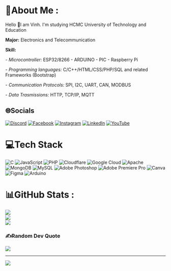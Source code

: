# 💫About Me :
Hello 👋I am Vinh. I'm studying HCMC University of Technology and Education

**Major:** Electronics and Telecommunication

**Skill:** 

*- Microcontroller:* ESP32/8266 - ARDUINO - PIC - Raspberry Pi

*- Programming languages:* C/C++/HTML/CSS/PHP/SQL and
related Frameworks (Bootstrap)

*- Communication Protocols:* SPI, I2C, UART, CAN, MODBUS

*- Data Trasmissions:* HTTP, TCP/IP, MQTT



## 🌐Socials
[![Discord](https://img.shields.io/badge/Discord-%237289DA.svg?logo=discord&logoColor=white)](https://discord.gg/xZmy6Zd8jQ) [![Facebook](https://img.shields.io/badge/Facebook-%231877F2.svg?logo=Facebook&logoColor=white)](https://www.facebook.com/vcao.vn) [![Instagram](https://img.shields.io/badge/Instagram-%23E4405F.svg?logo=Instagram&logoColor=white)](https://www.instagram.com/c_vvinh/) [![LinkedIn](https://img.shields.io/badge/LinkedIn-%230077B5.svg?logo=linkedin&logoColor=white)](https://www.linkedin.com/in/cao-van-vinh09/) [![YouTube](https://img.shields.io/badge/YouTube-%23FF0000.svg?logo=YouTube&logoColor=white)](https://www.youtube.com/@vinhcaodatabase) 

# 💻Tech Stack
![C](https://img.shields.io/badge/c-%2300599C.svg?style=flat&logo=c&logoColor=white) ![JavaScript](https://img.shields.io/badge/javascript-%23323330.svg?style=flat&logo=javascript&logoColor=%23F7DF1E) ![PHP](https://img.shields.io/badge/php-%23777BB4.svg?style=flat&logo=php&logoColor=white) ![Cloudflare](https://img.shields.io/badge/Cloudflare-F38020?style=flat&logo=Cloudflare&logoColor=white) ![Google Cloud](https://img.shields.io/badge/Google%20Cloud-%234285F4.svg?style=flat&logo=google-cloud&logoColor=white) ![Apache](https://img.shields.io/badge/apache-%23D42029.svg?style=flat&logo=apache&logoColor=white) ![MongoDB](https://img.shields.io/badge/MongoDB-%234ea94b.svg?style=flat&logo=mongodb&logoColor=white) ![MySQL](https://img.shields.io/badge/mysql-%2300f.svg?style=flat&logo=mysql&logoColor=white) ![Adobe Photoshop](https://img.shields.io/badge/adobephotoshop-%2331A8FF.svg?style=flat&logo=adobephotoshop&logoColor=white) ![Adobe Premiere Pro](https://img.shields.io/badge/Adobe%20Premiere%20Pro-9999FF.svg?style=flat&logo=Adobe%20Premiere%20Pro&logoColor=white) ![Canva](https://img.shields.io/badge/Canva-%2300C4CC.svg?style=flat&logo=Canva&logoColor=white) 	![Figma](https://img.shields.io/badge/figma-%23F24E1E.svg?style=flat&logo=figma&logoColor=white) ![Arduino](https://img.shields.io/badge/-Arduino-00979D?style=flat&logo=Arduino&logoColor=white)
# 📊GitHub Stats :
![](https://github-readme-stats.vercel.app/api?username=VinhCao09&theme=gotham&hide_border=true&include_all_commits=true&count_private=true)<br/>
![](https://github-readme-streak-stats.herokuapp.com/?user=VinhCao09&theme=gotham&hide_border=true)<br/>
![](https://github-readme-stats.vercel.app/api/top-langs/?username=VinhCao09&theme=gotham&hide_border=true&include_all_commits=true&count_private=true&layout=compact)

### ✍️Random Dev Quote
![](https://quotes-github-readme.vercel.app/api?type=horizontal&theme=radical)


---
[![](https://visitcount.itsvg.in/api?id=VinhCao09&icon=0&color=3)](https://visitcount.itsvg.in)

